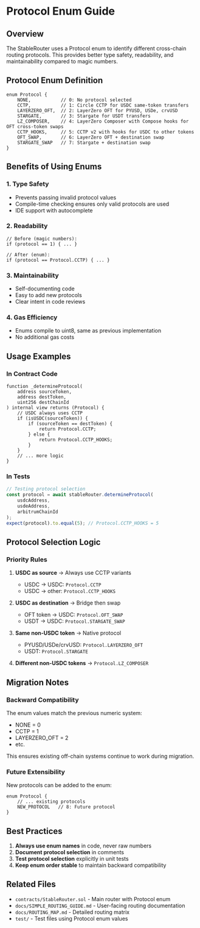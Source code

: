 # Protocol Enum Guide

## Overview

The StableRouter uses a Protocol enum to identify different cross-chain routing protocols. This provides better type safety, readability, and maintainability compared to magic numbers.

## Protocol Enum Definition

```solidity
enum Protocol {
    NONE,           // 0: No protocol selected
    CCTP,           // 1: Circle CCTP for USDC same-token transfers
    LAYERZERO_OFT,  // 2: LayerZero OFT for PYUSD, USDe, crvUSD
    STARGATE,       // 3: Stargate for USDT transfers
    LZ_COMPOSER,    // 4: LayerZero Composer with Compose hooks for OFT cross-token swaps
    CCTP_HOOKS,     // 5: CCTP v2 with hooks for USDC to other tokens
    OFT_SWAP,       // 6: LayerZero OFT + destination swap
    STARGATE_SWAP   // 7: Stargate + destination swap
}
```

## Benefits of Using Enums

### 1. **Type Safety**
- Prevents passing invalid protocol values
- Compile-time checking ensures only valid protocols are used
- IDE support with autocomplete

### 2. **Readability**
```solidity
// Before (magic numbers):
if (protocol == 1) { ... }

// After (enum):
if (protocol == Protocol.CCTP) { ... }
```

### 3. **Maintainability**
- Self-documenting code
- Easy to add new protocols
- Clear intent in code reviews

### 4. **Gas Efficiency**
- Enums compile to uint8, same as previous implementation
- No additional gas costs

## Usage Examples

### In Contract Code

```solidity
function _determineProtocol(
    address sourceToken,
    address destToken,
    uint256 destChainId
) internal view returns (Protocol) {
    // USDC always uses CCTP
    if (isUSDC(sourceToken)) {
        if (sourceToken == destToken) {
            return Protocol.CCTP;
        } else {
            return Protocol.CCTP_HOOKS;
        }
    }
    // ... more logic
}
```

### In Tests

```javascript
// Testing protocol selection
const protocol = await stableRouter.determineProtocol(
    usdcAddress,
    usdeAddress,
    arbitrumChainId
);
expect(protocol).to.equal(5); // Protocol.CCTP_HOOKS = 5
```

## Protocol Selection Logic

### Priority Rules

1. **USDC as source** → Always use CCTP variants
   - USDC → USDC: `Protocol.CCTP`
   - USDC → other: `Protocol.CCTP_HOOKS`

2. **USDC as destination** → Bridge then swap
   - OFT token → USDC: `Protocol.OFT_SWAP`
   - USDT → USDC: `Protocol.STARGATE_SWAP`

3. **Same non-USDC token** → Native protocol
   - PYUSD/USDe/crvUSD: `Protocol.LAYERZERO_OFT`
   - USDT: `Protocol.STARGATE`

4. **Different non-USDC tokens** → `Protocol.LZ_COMPOSER`

## Migration Notes

### Backward Compatibility
The enum values match the previous numeric system:
- NONE = 0
- CCTP = 1
- LAYERZERO_OFT = 2
- etc.

This ensures existing off-chain systems continue to work during migration.

### Future Extensibility
New protocols can be added to the enum:
```solidity
enum Protocol {
    // ... existing protocols
    NEW_PROTOCOL   // 8: Future protocol
}
```

## Best Practices

1. **Always use enum names** in code, never raw numbers
2. **Document protocol selection** in comments
3. **Test protocol selection** explicitly in unit tests
4. **Keep enum order stable** to maintain backward compatibility

## Related Files

- `contracts/StableRouter.sol` - Main router with Protocol enum
- `docs/SIMPLE_ROUTING_GUIDE.md` - User-facing routing documentation
- `docs/ROUTING_MAP.md` - Detailed routing matrix
- `test/` - Test files using Protocol enum values